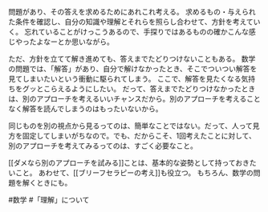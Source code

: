 問題があり、その答えを求めるためにあれこれ考える。
求めるもの・与えられた条件を確認し、自分の知識や理解とそれらを照らし合わせて、方針を考えていく。
忘れていることがけっこうあるので、手探りではあるものの確かこんな感じやったよなーとか思いながら。

ただ、方針を立てて解き進めても、答えまでたどりつけないこともある。
数学の問題では、「解答」があり、自分で解けなかったとき、そこでついつい解答を見てしまいたいという衝動に駆られてしまう。
ここで、解答を見たくなる気持ちをグッとこらえるようにしたい。
だって、答えまでたどりつけなかったときは、別のアプローチを考えるいいチャンスだから。別のアプローチを考えることなく解答を読んでしまうのはもったいないから。

同じものを別の視点から見るってのは、簡単なことではない。だって、人って見方を固定してしまいがちなので。でも、だからこそ、1回考えたことに対して、別のアプローチを考えてみるってのは、すごく必要なこと。

[[ダメなら別のアプローチを試みる]]ことは、基本的な姿勢として持っておきたいこと。
あわせて、[[ブリーフセラピーの考え]]も役立つ。
もちろん、数学の問題を解くときにも。

#数学 #「理解」について 